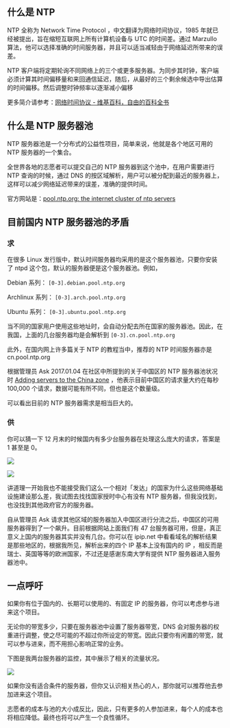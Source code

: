 <!--
国内 NTP 服务器池可能需要你的帮助
NTP 全称为 Network Time Protocol ，中文翻译为网络时间协议，1985年就已经被提出，旨在缩短互联网上所有计算机设备与 UTC 的时间差。通过 Marzullo 算法，他可以选择准确的时间服务器，并且可以适当减轻由于网络延迟所带来的误差。
1497753838
-->

## 什么是 NTP

NTP 全称为 Network Time Protocol ，中文翻译为网络时间协议，1985 年就已经被提出，旨在缩短互联网上所有计算机设备与 UTC 的时间差。通过 Marzullo 算法，他可以选择准确的时间服务器，并且可以适当减轻由于网络延迟所带来的误差。

NTP 客户端将定期轮询不同网络上的三个或更多服务器。为同步其时钟，客户端必须计算其时间偏移量和来回通信延迟，随后，从最好的三个剩余候选中导出估算的时间偏移。然后调整时钟频率以逐渐减小偏移

更多简介请参考：[网络时间协议 - 维基百科，自由的百科全书](https://zh.wikipedia.org/wiki/%E7%B6%B2%E8%B7%AF%E6%99%82%E9%96%93%E5%8D%94%E5%AE%9A)

## 什么是 NTP 服务器池

NTP 服务器池是一个分布式的公益性项目，简单来说，他就是各个地区可用的 NTP 服务器的一个集合。

全世界各地的志愿者可以提交自己的 NTP 服务器到这个池中，在用户需要进行 NTP 查询的时候，通过 DNS 的按区域解析，用户可以被分配到最近的服务器上，这样可以减少网络延迟带来的误差，准确的提供时间。

官方网站是：[pool.ntp.org: the internet cluster of ntp servers](http://www.pool.ntp.org/zh/)

## 目前国内 NTP 服务器池的矛盾

### 求

在很多 Linux 发行版中，默认时间服务器均采用的是这个服务器池，只要你安装了 ntpd 这个包，默认的服务器便是这个服务器池。例如，

Debian 系列： `[0-3].debian.pool.ntp.org`

Archlinux 系列： `[0-3].arch.pool.ntp.org`

Ubuntu 系列： `[0-3].ubuntu.pool.ntp.org`

当不同的国家用户使用这些地址时，会自动分配去所在国家的服务器池。因此，在我国，上面的几台服务器均是会解析到 `[0-3].cn.pool.ntp.org`

此外，在国内网上许多篇关于 NTP 的教程当中，推荐的 NTP 时间服务器亦是 cn.pool.ntp.org

根据管理员 Ask 2017.01.04 在社区中所提到的关于中国区的 NTP 服务器池状况时 [Adding servers to the China zone](https://community.ntppool.org/t/adding-servers-to-the-china-zone/88?u=imlonghao) ，他表示目前中国区的请求量大约在每秒 100,000 个请求，数据可能有所不同，但也是这个数量级。

可以看出目前的 NTP 服务器需求是相当巨大的。

### 供

你可以猜一下 12 月末的时候国内有多少台服务器在处理这么庞大的请求，答案是 1 甚至是 0。

![](https://imlonghao.b-cdn.net/files/47/5bbb24d4f3707.jpg)

![](https://imlonghao.b-cdn.net/files/47/5bbb24e4df9d7.jpg)

讲道理一开始我也不能接受我们这么一个相对「发达」的国家为什么这些网络基础设施建设那么差，我试图去找找国家授时中心有没有 NTP 服务器，但我没找到，也没找到其他政府官方的服务器。

自从管理员 Ask 请求其他区域的服务器加入中国区进行分流之后，中国区的可用服务器得到了一个飙升。目前根据网站上面我们有 47 台服务器可用，但是，真正意义上国内的服务器其实并没有几台。你可以在 ipip.net 中看看域名的解析结果是那些地区的，根据我所见，解析出来的四个 IP 基本上没有国内的 IP ，相反而是瑞士、英国等等的欧洲国家，不过还是感谢东南大学有提供 NTP 服务器进入服务器池中。

## 一点呼吁

如果你有位于国内的、长期可以使用的、有固定 IP 的服务器，你可以考虑参与进来这个项目。

无论你的带宽多少，只要在服务器池中设置了服务器带宽，DNS 会对服务器的权重进行调整，使之尽可能的不超过你所设定的带宽。因此只要你有闲置的带宽，就可以参与进来，而不用担心影响正常的业务。

下图是我两台服务器的监控，其中展示了相关的流量状况。

![](https://imlonghao.b-cdn.net/files/47/5bbb24fc6c6c2.jpg)

如果你没有适合条件的服务器，但你又认识相关热心的人，那你就可以推荐他去参加进来这个项目。

志愿者的成本与池的大小成反比，因此，只有更多的人参加进来，每个人的成本也将相应降低。最终也将可以产生一个良性循环。
